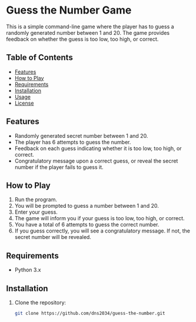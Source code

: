 # Guess the Number Game

This is a simple command-line game where the player has to guess a randomly generated number between 1 and 20. The game provides feedback on whether the guess is too low, too high, or correct.

## Table of Contents

- [Features](#features)
- [How to Play](#how-to-play)
- [Requirements](#requirements)
- [Installation](#installation)
- [Usage](#usage)
- [License](#license)

## Features

- Randomly generated secret number between 1 and 20.
- The player has 6 attempts to guess the number.
- Feedback on each guess indicating whether it is too low, too high, or correct.
- Congratulatory message upon a correct guess, or reveal the secret number if the player fails to guess it.

## How to Play

1. Run the program.
2. You will be prompted to guess a number between 1 and 20.
3. Enter your guess.
4. The game will inform you if your guess is too low, too high, or correct.
5. You have a total of 6 attempts to guess the correct number.
6. If you guess correctly, you will see a congratulatory message. If not, the secret number will be revealed.

## Requirements

- Python 3.x

## Installation

1. Clone the repository:
   ```bash
   git clone https://github.com/dns2034/guess-the-number.git
